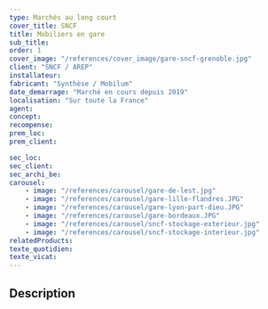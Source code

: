 ```yaml
---
type: Marchés au long court
cover_title: SNCF
title: Mobiliers en gare
sub_title:
order: 1
cover_image: "/references/cover_image/gare-sncf-grenoble.jpg"
client: "SNCF / AREP"
installateur:
fabricant: "Synthèse / Mobilum"
date_demarrage: "Marché en cours depuis 2019"
localisation: "Sur toute la France"
agent:
concept:
recompense:
prem_loc:
prem_client:

sec_loc:
sec_client:
sec_archi_be:
carousel:
    - image: "/references/carousel/gare-de-lest.jpg"
    - image: "/references/carousel/gare-lille-flandres.JPG"
    - image: "/references/carousel/gare-lyon-part-dieu.JPG"
    - image: "/references/carousel/gare-bordeaux.JPG"
    - image: "/references/carousel/sncf-stockage-exterieur.jpg"
    - image: "/references/carousel/sncf-stockage-interieur.jpg"
relatedProducts:
texte_quotidien:
texte_vicat:
---
```


## Description
